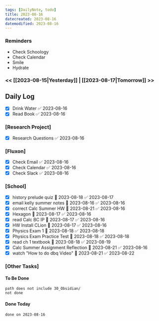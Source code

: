```yaml
---
tags: [DailyNote, todo]
title: 2023-08-16
datecreated: 2023-08-16
datemodified: 2023-08-16
---
```


### Reminders
- Check Schoology
- Check Calendar
- Smile
- Hydrate

### << [[2023-08-15|Yesterday]] | [[2023-08-17|Tomorrow]] >>

## Daily Log

- [x] Drink Water ✅ 2023-08-16
- [x] Read Book ✅ 2023-08-16

### [Research Project]

 - [x] Research Questions ✅ 2023-08-16

### [Fluxon]


- [x] Check Email ✅ 2023-08-16
- [x] Check Calendar ✅ 2023-08-16
- [x] Check Slack ✅ 2023-08-16

### [School]

- [x] history prelude quiz 📅 2023-08-18 ✅ 2023-08-17
- [x] email kelly summer notes 📅 2023-08-16 ✅ 2023-08-16
- [x] correct Calc Summer HW 📅 2023-08-21 ✅ 2023-08-16
- [x] Hexagon 📅 2023-08-17 ✅ 2023-08-16
- [x] read Calc BC IP 📅 2023-08-17 ✅ 2023-08-16
- [x] HW Install CLion 📅 2023-08-17 ✅ 2023-08-16
- [x] Physics Exam 1 📅 2023-08-18 ✅ 2023-08-18
- [x] Physics Exam Practice Test 📅 2023-08-18 ✅ 2023-08-18
- [x] read ch 1 textbook 📅 2023-08-18 ✅ 2023-08-19
- [x] Calc Summer Assignment Reflection 📅 2023-08-21 ✅ 2023-08-16
- [x] watch "How to do dbq Video" 📅 2023-08-21 ✅ 2023-08-22

### [Other Tasks]

#### To Be Done

```tasks
path does not include 30_Obsidian/
not done
```

#### Done Today

```tasks
done on 2023-08-16
```
